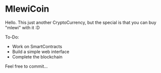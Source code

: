 # MlewiCoin

Hello. This just another CryptoCurrency, but the special is that you can buy "mlewi" with it :D


To-Do:
- Work on SmartContracts
- Build a simple web interface
- Complete the blockchain

Feel free to commit...
